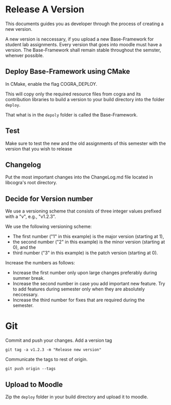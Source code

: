 # Release A Version

This documents guides you as developer through the process of creating a new version.

A new version is neccessary, if you upload a new Base-Framework for student lab assignments.
Every version that goes into moodle must have a version.
The Base-Framework shall remain stable throughout the semster, whenver possible.

## Deploy Base-Framework using CMake

In CMake, enable the flag COGRA_DEPLOY. 

This will copy only the required resource files from cogra and its contribution libraries to build a version to your build directory into the folder ``deploy``.

That what is in the ``depoly`` folder is called the Base-Framework.

## Test

Make sure to test the new and the old assignments of this semester with the version that you wish to release

## Changelog

Put the most important changes into the ChangeLog.md file located in libcogra's root directory.

## Decide for Version number

We use a versioning scheme that consists of three integer values prefixed with a "v", e.g., "v1.2.3".

We use the following versioning scheme:
- The first number ("1" in this example) is the major version (starting at 1), 
- the second number ("2" in this example) is the minor version (starting at 0), and the
- third number ("3" in this example) is the patch version (starting at 0).

Increase the numbers as follows:
- Increase the first number only upon large changes preferably during summer break.
- Increase the second number in case you add important new feature. Try to add features during semester only when they are absolutely neccessary.
- Increase the third number for fixes that are required during the semester.

# Git

Commit and push your changes. Add a version tag

``git tag -a v1.2.3 -m "Release new version"``

Communicate the tags to rest of origin.

``git push origin --tags``

## Upload to Moodle

Zip the ``deploy`` folder in your build directory and upload it to moodle.